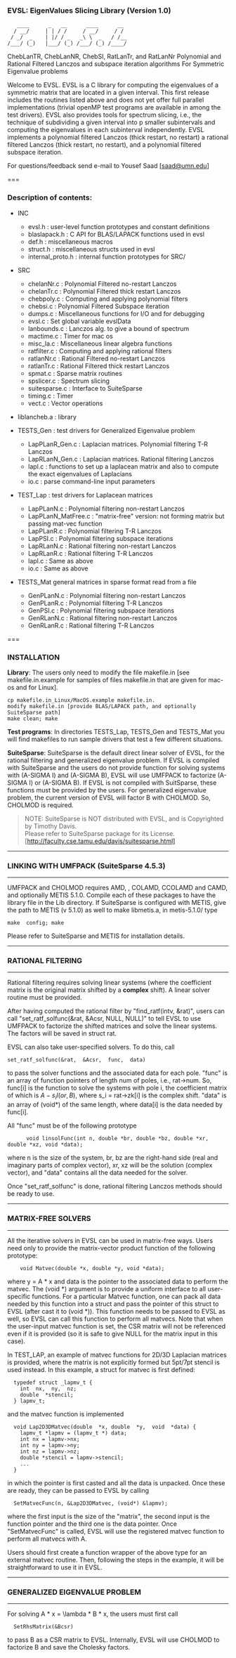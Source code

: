 ### EVSL:  EigenValues Slicing Library (Version 1.0)
```
   ____      _   __      ____      __  
  / __/     | | / /     / __/     / /  
 / _/  _    | |/ / _   _\ \  _   / /__ 
/___/ (_)   |___/ (_) /___/ (_) /____/  
```                                                                        
   ChebLanTR, ChebLanNR,  ChebSI, RatLanTr, and RatLanNr
   Polynomial  and   Rational  Filtered  Lanczos   and  subspace
   iteration algorithms For Symmetric Eigenvalue problems

Welcome to EVSL. EVSL is a C library for computing the eigenvalues of
a symmetric matrix  that are located in a given  interval.  This first
release includes the routines listed above and does not yet offer full
parallel implementations  (trivial openMP test programs  are available
in among  the test  drivers).  EVSL also  provides tools  for spectrum
slicing, i.e.,  the technique of  subdividing a given interval  into p
smaller subintervals and computing the eigenvalues in each subinterval
independently.  EVSL  implements a polynomial filtered  Lanczos (thick
restart, no  restart) a rational  filtered Lanczos (thick  restart, no
restart), and a polynomial filtered subspace iteration.

For questions/feedback send e-mail to Yousef Saad [saad@umn.edu]

===
    
### Description of contents:
 * INC
    - evsl.h           : user-level function prototypes and constant definitions
    - blaslapack.h     : C API for BLAS/LAPACK functions used in evsl
    - def.h            : miscellaneous macros 
    - struct.h         : miscellaneous structs used in evsl
    - internal_proto.h : internal function prototypes for SRC/
    
 * SRC
   - chelanNr.c    :  Polynomial Filtered no-restart Lanczos
   - chelanTr.c    :  Polynomial Filtered thick restart Lanczos
   - chebpoly.c    :  Computing and applying polynomial filters
   - chebsi.c      :  Polynomial Filtered Subspace iteration
   - dumps.c       :  Miscellaneous functions for I/O and for debugging 
   - evsl.c        :  Set global variable evslData
   - lanbounds.c   :  Lanczos alg. to give a bound of spectrum
   - mactime.c     :  Timer for mac os    
   - misc_la.c     :  Miscellaneous linear algebra functions
   - ratfilter.c   :  Computing and applying rational filters
   - ratlanNr.c    :  Rational Filtered no-restart Lanczos
   - ratlanTr.c    :  Rational Filtered thick restart Lanczos
   - spmat.c       :  Sparse matrix routines
   - spslicer.c    :  Spectrum slicing
   - suitesparse.c :  Interface to SuiteSparse
   - timing.c      :  Timer
   - vect.c        :  Vector operations

* liblancheb.a  : library

* TESTS_Gen : test drivers for Generalized Eigenvalue problem
   - LapPLanR_Gen.c : Laplacian matrices. Polynomial filtering T-R Lanczos
   - LapRLanN_Gen.c : Laplacian matrices. Rational filtering Lanczos
   - lapl.c         : functions to set up a laplacean matrix and also to compute the exact eigenvalues of Laplacians
   - io.c           : parse command-line input parameters

* TEST_Lap : test drivers for Laplacean matrices
   - LapPLanN.c         : Polynomial filtering non-restart Lanczos
   - LapPLanN_MatFree.c : "matrix-free" version: not forming matrix but passing mat-vec function
   - LapPLanR.c         : Polynomial filtering T-R Lanczos
   - LapPSI.c           : Polynomial filtering subspace iterations
   - LapRLanN.c         : Rational filtering non-restart Lanczos
   - LapRLanR.c         : Rational filtering T-R Lanczos
   - lapl.c             : Same as above
   - io.c               : Same as above

* TESTS_Mat     general matrices in sparse format read from a file
   - GenPLanN.c : Polynomial filtering non-restart Lanczos
   - GenPLanR.c : Polynomial filtering T-R Lanczos
   - GenPSI.c   : Polynomial filtering subspace iterations
   - GenRLanN.c : Rational filtering non-restart Lanczos
   - GenRLanR.c : Rational filtering T-R Lanczos 
   
===
###  INSTALLATION

**Library**: The users only need to modify the file makefile.in [see makefile.in.example for samples of files makefile.in that are given for mac-os and for Linux].
  ```   
  cp makefile.in_Linux/MacOS.example makefile.in. 
  modify makefile.in [provide BLAS/LAPACK path, and optionally SuiteSparse path]
  make clean; make
  ```    
**Test programs**:
      In directories TESTS_Lap, TESTS_Gen and TESTS_Mat you will find makefiles to 
      run sample drivers that test a few different situations.

**SuiteSparse**:
      SuiteSparse is the default direct linear solver of EVSL, for the
      rational filtering and generalized eigenvalue problem.
      If EVSL is compiled with SuiteSparse and the users do not provide
      function for solving systems with (A-SIGMA I) and (A-SIGMA B), 
      EVSL will use UMFPACK to factorize (A-SIGMA I) or (A-SIGMA B).
      If EVSL is not compiled with SuitSparse, these functions must be
      provided by the users.
      For generalized eigenvalue problem, the current version of EVSL
      will factor B with CHOLMOD. So, CHOLMOD is required.
 
>  NOTE:  SuiteSparse is NOT distributed with EVSL, and is Copyrighted by Timothy Davis.  
>  Please refer to SuiteSparse package for its License. [http://faculty.cse.tamu.edu/davis/suitesparse.html]

-----------------------------------------------------------------------
###  LINKING  WITH  UMFPACK (SuiteSparse 4.5.3)
-----------------------------------------------------------------------
  UMFPACK and CHOLMOD requires AMD, ,  COLAMD, CCOLAMD
  and  CAMD,  and  optionally  METIS 5.1.0.   Compile  each  of  these
  packages  to  have  the  library  file in  the  Lib  directory.   If
  SuiteSparse  is configured  with METIS,  give the  path to  METIS (v
  5.1.0)  as  well  to  make  libmetis.a,  in metis-5.1.0/ type
  ```
  make  config; make
  ```
  Please  refer to SuiteSparse and METIS for installation details.

-----------------------------------------------------------------------
###  RATIONAL FILTERING
-----------------------------------------------------------------------
  Rational  filtering  requires  solving  linear  systems  (where  the
  coefficient matrix  is the  original matrix  shifted by  a **complex**
  shift).  A linear solver routine  must be provided.  

  After  having  computed  the  rational  filter  by  "find_ratf(intv,
  &rat)", users  can call "set_ratf_solfunc(&rat, &Acsr,  NULL, NULL)"
  to tell  EVSL to use UMFPACK  to factorize the shifted  matrices and
  solve the linear systems. The factors will be saved in struct rat.

  EVSL  can  also  take  user-specified  solvers.  To  do  this,  call
  ```
  set_ratf_solfunc(&rat,  &Acsr,  func,  data)
  ```
  to  pass  the  solver
  functions and the associated data for each pole.  "func" is an array
  of function  pointers of  length num of  poles, i.e.,  rat->num. So,
  func[i]  is the  function  to solve  the systems  with  pole i,  the
  coefficient matrix of  which is $A - s_i I(or, B)$,  where s_i = rat->zk[i]
  is the  complex shift.  "data"  is an array  of (void*) of  the same
  length,  where data[i]  is the  data needed  by func[i].   

  All "func" must be of the following prototype
```
      void linsolFunc(int n, double *br, double *bz, double *xr, double *xz, void *data);
```
  where n  is the size  of the system,  br, bz are  the right-hand
  side (real and  imaginary parts of complex vector),  xr, xz will
  be the  solution (complex vector),  and "data" contains  all the
  data  needed  for  the  solver.    

  Once "set_ratf_solfunc" is done, rational filtering Lanczos methods 
  should be ready to use.
      
-----------------------------------------------------------------------
###  MATRIX-FREE SOLVERS
-----------------------------------------------------------------------
  All  the  iterative solvers  in  EVSL  can  be used  in  matrix-free
  ways. Users need only to  provide the matrix-vector product function
  of the following prototype:
  ```
      void Matvec(double *x, double *y, void *data);
```
  where y  = A *  x and data  is the pointer  to the associated  data to
  perform the  matvec. The  (void *)  argument is  to provide  a uniform
  interface  to all  user-specific  functions. For  a particular  Matvec
  function, one can pack all data  needed by this function into a struct
  and pass the  pointer of this struct  to EVSL (after cast  it to (void
  *)). This  function needs to  be passed to EVSL  as well, so  EVSL can
  call  this  function  to  perform  all matvecs.  Note  that  when  the
  user-input  matvec  function  is  set,  the CSR  matrix  will  not  be
  referenced even if it  is provided (so it is safe to give NULL for the
  matrix input in this case).

  In  TEST_LAP,  an example  of  matvec  functions for  2D/3D  Laplacian
  matrices is  provided, where the  matrix is not explicitly  formed but
  5pt/7pt stencil is used instead. In  this example, a struct for matvec
  is first defined:
```
  typedef struct _lapmv_t {  
    int  nx,  ny,  nz; 
    double  *stencil;  
  } lapmv_t;
```
  and the matvec function is implemented
```
  void Lap2D3DMatvec(double  *x, double  *y,  void  *data) {  
    lapmv_t *lapmv = (lapmv_t *) data; 
    int nx = lapmv->nx; 
    int ny = lapmv->ny;
    int nz = lapmv->nz; 
    double *stencil = lapmv->stencil; 
    ...  
  }
```
  in  which   the  pointer  is  first   casted  and  all  the   data  is
  unpacked. Once these are ready, they can be passed to EVSL by calling    
```
  SetMatvecFunc(n, &Lap2D3DMatvec, (void*) &lapmv);
```
  where the first input is the size of the "matrix", the second input is
  the  function pointer  and the  third one  is the  data pointer.  Once
  "SetMatvecFunc"  is  called,  EVSL  will  use  the  registered  matvec
  function to perform all matvecs with A.

  Users should first create a function  wrapper of the above type for an
  external matvec routine. Then, following  the steps in the example, it
  will be straightforward to use it in EVSL.

-----------------------------------------------------------------------
###  GENERALIZED EIGENVALUE PROBLEM
-----------------------------------------------------------------------
  For solving A * x = \lambda * B * x, the users must first call
  ```
    SetRhsMatrix(&Bcsr)
```
  to pass B as a CSR matrix to EVSL. Internally, EVSL will use CHOLMOD
  to factorize B and save the Cholesky factors.
